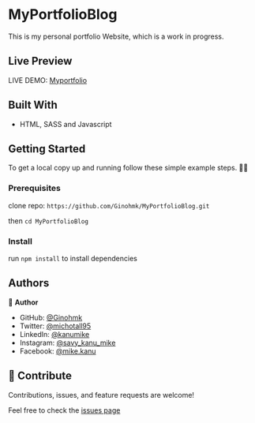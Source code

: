# MyPortfolioBlog

This is my personal portfolio Website, which is a work in progress.

## Live Preview

LIVE DEMO: [Myportfolio](https://ginohmk.github.io/MyPortfolioBlog/)

## Built With

- HTML, SASS and Javascript

## Getting Started

To get a local copy up and running follow these simple example steps. 👷‍♂️

### Prerequisites

clone repo: `https://github.com/Ginohmk/MyPortfolioBlog.git`


then
`cd MyPortfolioBlog`

### Install

run `npm install` to install dependencies

## Authors

👤 **Author**

- GitHub: [@Ginohmk](https://github.com/Ginohmk)
- Twitter: [@michotall95](https://www.twitter.com/michotall95)
- LinkedIn: [@kanumike](https://www.linkedin.com/in/kanu-mike-497119211/)
- Instagram: [@savy_kanu_mike](https/instagram.com/savy_kanu_mike)
- Facebook: [@mike.kanu](https://www.facebook.com/mike.kanu)

## 🤝 Contribute

Contributions, issues, and feature requests are welcome!

Feel free to check the [issues page](https://github.com/Ginohmk/MyPortfolioBlog/issues)


